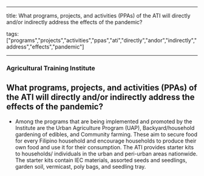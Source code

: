 
---

title: What programs, projects, and activities (PPAs) of the ATI will directly and/or indirectly address the effects of the pandemic?

tags: ["programs","projects","activities","ppas","ati","directly","andor","indirectly","address","effects","pandemic"]

---

### Agricultural Training Institute

## What programs, projects, and activities (PPAs) of the ATI will directly and/or indirectly address the effects of the pandemic?


 - Among the programs that are being implemented and promoted by the Institute are the Urban Agriculture Program (UAP), Backyard/household gardening of edibles, and Community farming. These aim to secure food for every Filipino household and encourage households to produce their own food and use it for their consumption. The ATI provides starter kits to households/ individuals in the urban and peri-urban areas nationwide. The starter kits contain IEC materials, assorted seeds and seedlings, garden soil, vermicast, poly bags, and seedling tray.
